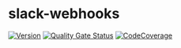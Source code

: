  # slack-webhooks

[![Version](https://img.shields.io/pypi/v/slack-webhooks?logo=pypi)](https://pypi.org/project/slack-webhooks)
[![Quality Gate Status](https://img.shields.io/sonar/alert_status/fedecalendino_slack-webhooks?logo=sonarcloud&server=https://sonarcloud.io)](https://sonarcloud.io/dashboard?id=fedecalendino_slack-webhooks)
[![CodeCoverage](https://img.shields.io/sonar/coverage/fedecalendino_slack-webhooks?logo=sonarcloud&server=https://sonarcloud.io)](https://sonarcloud.io/dashboard?id=fedecalendino_slack-webhooks)
